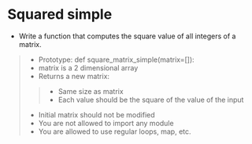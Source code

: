 # Squared simple
* Write a function that computes the square value of all integers of a matrix.

> * Prototype: def square_matrix_simple(matrix=[]):
> * matrix is a 2 dimensional array
> * Returns a new matrix:
> > * Same size as matrix
> > * Each value should be the square of the value of the input
> * Initial matrix should not be modified
> * You are not allowed to import any module
> * You are allowed to use regular loops, map, etc.
